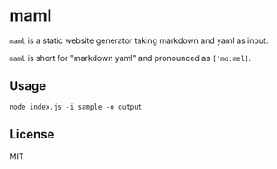 # maml

`maml` is a static website generator taking markdown and yaml as input.

`maml` is short for "markdown yaml" and pronounced as `['mɑːmel]`.


## Usage

```
node index.js -i sample -o output
```


## License

MIT
